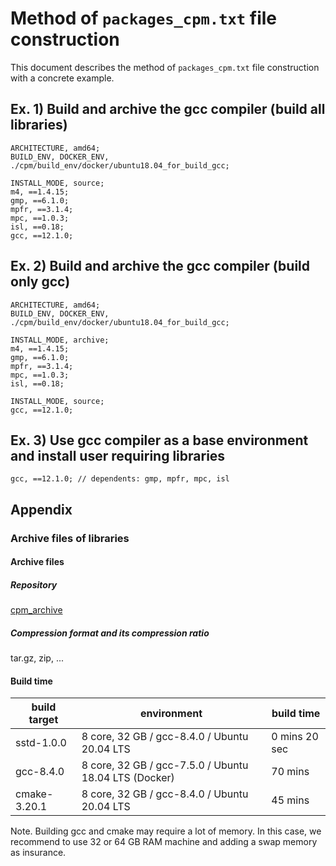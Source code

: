 # Method of `packages_cpm.txt` file construction

This document describes the method of `packages_cpm.txt` file construction with a concrete example.


## Ex. 1) Build and archive the gcc compiler (build all libraries)
```
ARCHITECTURE, amd64;
BUILD_ENV, DOCKER_ENV, ./cpm/build_env/docker/ubuntu18.04_for_build_gcc;

INSTALL_MODE, source;
m4, ==1.4.15;
gmp, ==6.1.0;
mpfr, ==3.1.4;
mpc, ==1.0.3;
isl, ==0.18;
gcc, ==12.1.0;
```

## Ex. 2) Build and archive the gcc compiler (build only gcc)
```
ARCHITECTURE, amd64;
BUILD_ENV, DOCKER_ENV, ./cpm/build_env/docker/ubuntu18.04_for_build_gcc;

INSTALL_MODE, archive;
m4, ==1.4.15;
gmp, ==6.1.0;
mpfr, ==3.1.4;
mpc, ==1.0.3;
isl, ==0.18;

INSTALL_MODE, source;
gcc, ==12.1.0;
```

## Ex. 3) Use gcc compiler as a base environment and install user requiring libraries
```
gcc, ==12.1.0; // dependents: gmp, mpfr, mpc, isl
```


## Appendix


### Archive files of libraries
#### Archive files
##### Repository
[cpm_archive](https://github.com/admiswalker/cpm_archive)
##### Compression format and its compression ratio
tar.gz, zip, ...


#### Build time
| build target | environment                                           | build time     |
| ------------ | ----------------------------------------------------- | -------------- |
| sstd-1.0.0   | 8 core, 32 GB / gcc-8.4.0 / Ubuntu 20.04 LTS          |  0 mins 20 sec |
| gcc-8.4.0    | 8 core, 32 GB / gcc-7.5.0 / Ubuntu 18.04 LTS (Docker) | 70 mins        |
| cmake-3.20.1 | 8 core, 32 GB / gcc-8.4.0 / Ubuntu 20.04 LTS          | 45 mins        |

Note. Building gcc and cmake may require a lot of memory. In this case, we recommend to use 32 or 64 GB RAM machine and adding a swap memory as insurance.